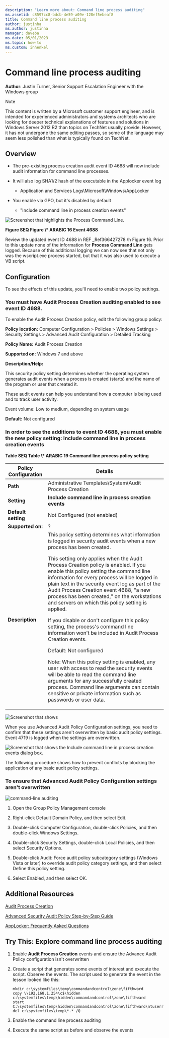 ```yaml
---
description: "Learn more about: Command line process auditing"
ms.assetid: c8597cc8-bdcb-4e59-a09e-128ef5ebeaf8
title: Command line process auditing
author: justinha
ms.author: justinha
manager: daveba
ms.date: 05/01/2023
ms.topic: how-to
ms.custom: inhenkel
---
```


# Command line process auditing

**Author**: Justin Turner, Senior Support Escalation Engineer with the Windows group

> [!NOTE]
> This content is written by a Microsoft customer support engineer, and is intended for experienced administrators and systems architects who are looking for deeper technical explanations of features and solutions in Windows Server 2012 R2 than topics on TechNet usually provide. However, it has not undergone the same editing passes, so some of the language may seem less polished than what is typically found on TechNet.

## Overview

-   The pre-existing process creation audit event ID 4688 will now include audit information for command line processes.

-   It will also log SHA1/2 hash of the executable in the Applocker event log

    -   Application and Services Logs\Microsoft\Windows\AppLocker

-   You enable via GPO, but it's disabled by default

    -   "Include command line in process creation events"

![Screenshot that highlights the Process Command Line.](media/Command-line-process-auditing/GTR_ADDS_Event4688.gif)

**Figure  SEQ Figure \\\* ARABIC 16 Event 4688**

Review the updated event ID 4688 in  REF _Ref366427278 \h Figure 16.  Prior to this update none of the information for **Process Command Line** gets logged.  Because of this additional logging we can now see that not only was the wscript.exe process started, but that it was also used to execute a VB script.

## Configuration
To see the effects of this update, you'll need to enable two policy settings.

### You must have Audit Process Creation auditing enabled to see event ID 4688.
To enable the Audit Process Creation policy, edit the following group policy:

**Policy location:** Computer Configuration > Policies > Windows Settings > Security Settings > Advanced Audit Configuration > Detailed Tracking

**Policy Name:** Audit Process Creation

**Supported on:** Windows 7 and above

**Description/Help:**

This security policy setting determines whether the operating system generates audit events when a process is created (starts) and the name of the program or user that created it.

These audit events can help you understand how a computer is being used and to track user activity.

Event volume: Low to medium, depending on system usage

**Default:** Not configured

### In order to see the additions to event ID 4688, you must enable the new policy setting: Include command line in process creation events
**Table  SEQ Table \\\* ARABIC 19 Command line process policy setting**

|Policy Configuration|Details|
|------------------------|-----------|
|**Path**|Administrative Templates\System\Audit Process Creation|
|**Setting**|**Include command line in process creation events**|
|**Default setting**|Not Configured (not enabled)|
|**Supported on:**|?|
|**Description**|This policy setting determines what information is logged in security audit events when a new process has been created.<p>This setting only applies when the Audit Process Creation policy is enabled. If you enable this policy setting the command line information for every process will be logged in plain text in the security event log as part of the Audit Process Creation event 4688, "a new process has been created," on the workstations and servers on which this policy setting is applied.<p>If you disable or don't configure this policy setting, the process's command line information won't be included in Audit Process Creation events.<p>Default: Not configured<p>Note: When this policy setting is enabled, any user with access to read the security events will be able to read the command line arguments for any successfully created process. Command line arguments can contain sensitive or private information such as passwords or user data.|

![Screenshot that shows ](media/Command-line-process-auditing/GTR_ADDS_IncludeCLISetting.gif)

When you use Advanced Audit Policy Configuration settings, you need to confirm that these settings aren't overwritten by basic audit policy settings.  Event 4719 is logged when the settings are overwritten.

![Screenshot that shows the Include command line in process creation events dialog box.](media/Command-line-process-auditing/GTR_ADDS_Event4719.gif)

The following procedure shows how to prevent conflicts by blocking the application of any basic audit policy settings.

### To ensure that Advanced Audit Policy Configuration settings aren't overwritten
![command-line auditing](media/Command-line-process-auditing/GTR_ADDS_AdvAuditPolicy.gif)

1.  Open the Group Policy Management console

2.  Right-click Default Domain Policy, and then select Edit.

3.  Double-click Computer Configuration, double-click Policies, and then double-click Windows Settings.

4.  Double-click Security Settings, double-click Local Policies, and then select Security Options.

5.  Double-click Audit: Force audit policy subcategory settings (Windows Vista or later) to override audit policy category settings, and then select Define this policy setting.

6.  Select Enabled, and then select OK.

## Additional Resources
[Audit Process Creation](/previous-versions/windows/it-pro/windows-server-2008-R2-and-2008/dd941613(v=ws.10))

[Advanced Security Audit Policy Step-by-Step Guide](/previous-versions/windows/it-pro/windows-server-2008-R2-and-2008/dd408940(v=ws.10))

[AppLocker: Frequently Asked Questions](/previous-versions/windows/it-pro/windows-server-2008-R2-and-2008/ee619725(v=ws.10))

## Try This: Explore command line process auditing

1.  Enable **Audit Process Creation** events and ensure the Advance Audit Policy configuration isn't overwritten

2.  Create a script that generates some events of interest and execute the script.  Observe the events.  The script used to generate the event in the lesson looked like this:

    ```
    mkdir c:\systemfiles\temp\commandandcontrol\zone\fifthward
    copy \\192.168.1.254\c$\hidden c:\systemfiles\temp\hidden\commandandcontrol\zone\fifthward
    start C:\systemfiles\temp\hidden\commandandcontrol\zone\fifthward\ntuserrights.vbs
    del c:\systemfiles\temp\*.* /Q
    ```

3.  Enable the command line process auditing

4.  Execute the same script as before and observe the events

